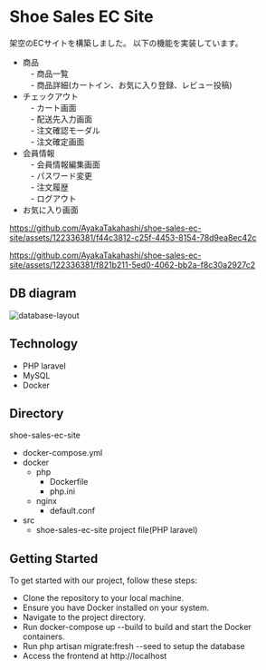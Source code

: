 # Shoe Sales EC Site
架空のECサイトを構築しました。
以下の機能を実装しています。

- 商品  
　- 商品一覧  
　- 商品詳細(カートイン、お気に入り登録、レビュー投稿)  
- チェックアウト  
　- カート画面  
　- 配送先入力画面  
　- 注文確認モーダル  
　- 注文確定画面  
- 会員情報  
　- 会員情報編集画面  
　- パスワード変更  
　- 注文履歴  
　- ログアウト  
- お気に入り画面  

https://github.com/AyakaTakahashi/shoe-sales-ec-site/assets/122336381/f44c3812-c25f-4453-8154-78d9ea8ec42c

https://github.com/AyakaTakahashi/shoe-sales-ec-site/assets/122336381/f821b211-5ed0-4062-bb2a-f8c30a2927c2

## DB diagram
![database-layout](https://github.com/AyakaTakahashi/shoe-sales-ec-site/assets/122336381/6da458d6-bdee-427f-8a14-a67e56102084)

## Technology
- PHP laravel
- MySQL
- Docker

## Directory
shoe-sales-ec-site
- docker-compose.yml
- docker
  - php
    - Dockerfile
    - php.ini
  - nginx
    - default.conf
- src
  - shoe-sales-ec-site project file(PHP laravel)

## Getting Started
To get started with our project, follow these steps:

- Clone the repository to your local machine.
- Ensure you have Docker installed on your system.
- Navigate to the project directory.
- Run docker-compose up --build to build and start the Docker containers.
- Run php artisan migrate:fresh --seed to setup the database
- Access the frontend at http://localhost
